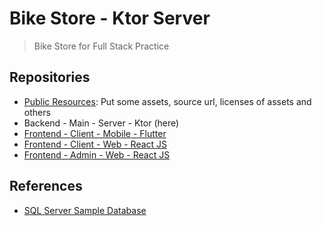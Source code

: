 # Bike Store - Ktor Server

> Bike Store for Full Stack Practice

## Repositories

- [Public Resources](https://github.com/wjprogramer/bike_store_public_resources): Put some assets, source url, licenses of assets and others
- Backend - Main - Server - Ktor (here)
- [Frontend - Client - Mobile - Flutter](https://github.com/wjprogramer/bike_store_mobile_flutter)
- [Frontend - Client - Web - React JS](https://github.com/wjprogramer/bike_store_web_react)
- [Frontend - Admin - Web - React JS](https://github.com/wjprogramer/bike_store_admin_web_react)

## References

- [SQL Server Sample Database](https://www.sqlservertutorial.net/sql-server-sample-database/)